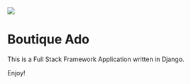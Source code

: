 <img src="https://codeinstitute.s3.amazonaws.com/fullstack/ci_logo_small.png" style="margin: 0;">

# Boutique Ado

This is a Full Stack Framework Application written in Django. 

Enjoy!